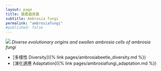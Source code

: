 ```yaml
---
layout: page
title: 菌蠹蟲真菌
subtitle: Ambrosia fungi
permalink: "ambrosiafungi"
#published: false
---
```

![](assets/img/ambrosia_fungi_phy.png)
*Diverse evolutionary origins and swollen ambrosia cells of ambrosia fungi*


- [多樣性 Diversity]({% link pages/ambrosiabeetle_diversity.md %})<br>
- [演化適應 Adaptation]({% link pages/ambrosiafungi_adaptation.md %})
